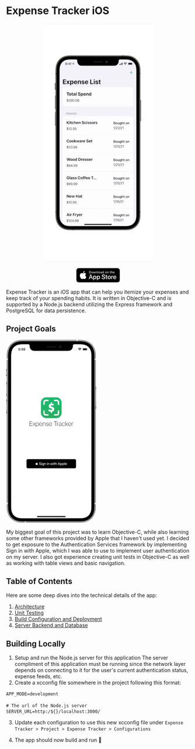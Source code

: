 # Expense Tracker iOS

<p align="center">
   <img src="Documentation/resources/demo.gif" width="300">
</p>

<p align="center">
   <a href="https://apps.apple.com/us/app/expense-tracker-itemized-list/id1550367538">
   <img src="Documentation/resources/App-Store-Badge.png">
   </a>
</p>

Expense Tracker is an iOS app that can help you itemize your expenses and keep track of your spending habits. It is written in Objective-C and is supported by a Node.js backend utilizing the Express framework and PostgreSQL for data persistence.

## Project Goals

<img src="Documentation/resources/login-screen.png" height="500">

My biggest goal of this project was to learn Objective-C, while also learning some other frameworks provided by Apple that I haven't used yet. I decided to get exposure to the Authentication Services framework by implementing Sign in with Apple, which I was able to use to implement user authentication on my server. I also got experience creating unit tests in Objective-C as well as working with table views and basic navigation.

## Table of Contents

Here are some deep dives into the technical details of the app:

1. [Architecture](Documentation/Architecture.md)
2. [Unit Testing](Documentation/unit-testing.md)
3. [Build Configuration and Deployment](Documentation/build-and-deployment.md)
4. [Server Backend and Database](https://github.com/mikemalisz/expense-tracker-server)

## Building Locally

1. Setup and run the Node.js server for this application
   The server compliment of this application must be running since the network layer depends on connecting to it for the user's current authentication status, expense feeds, etc.
2. Create a xcconfig file somewhere in the project following this format:

```
APP_MODE=development

# The url of the Node.js server
SERVER_URL=http:/${}/localhost:3000/
```

3. Update each configuration to use this new xcconfig file under `Expense Tracker > Project > Expense Tracker > Configurations`

4. The app should now build and run 🚀
